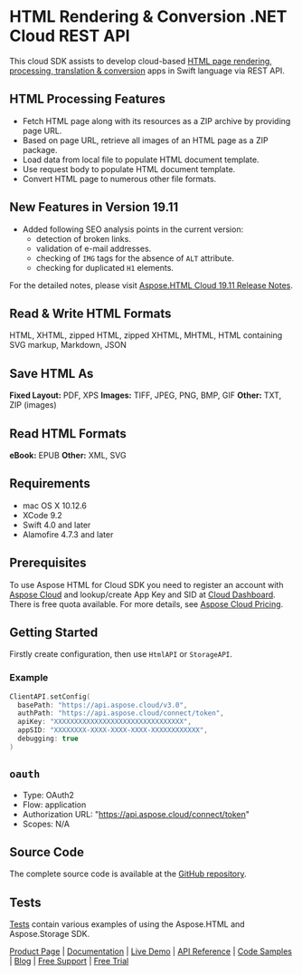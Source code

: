# HTML Rendering & Conversion .NET Cloud REST API

This cloud SDK assists to develop cloud-based [HTML page rendering, processing, translation & conversion](https://products.aspose.cloud/html/swift) apps in Swift language via REST API.

## HTML Processing Features

- Fetch HTML page along with its resources as a ZIP archive by providing page URL.
- Based on page URL, retrieve all images of an HTML page as a ZIP package.
- Load data from local file to populate HTML document template.
- Use request body to populate HTML document template.
- Convert HTML page to numerous other file formats.

## New Features in Version 19.11

- Added following SEO analysis points in the current version:
  - detection of broken links.
  - validation of e-mail addresses.
  - checking of `IMG` tags for the absence of `ALT` attribute.
  - checking for duplicated `H1` elements.

For the detailed notes, please visit [Aspose.HTML Cloud 19.11 Release Notes](https://docs.aspose.cloud/display/htmlcloud/Aspose.HTML+Cloud+19.11+Release+Notes).

## Read & Write HTML Formats

HTML, XHTML, zipped HTML, zipped XHTML, MHTML, HTML containing SVG markup, Markdown, JSON

## Save HTML As

**Fixed Layout:** PDF, XPS
**Images:** TIFF, JPEG, PNG, BMP, GIF
**Other:** TXT, ZIP (images)

## Read HTML Formats

**eBook:** EPUB
**Other:** XML, SVG

## Requirements

- mac OS X 10.12.6
- XCode 9.2
- Swift 4.0 and later
- Alamofire 4.7.3 and later

## Prerequisites

To use Aspose HTML for Cloud SDK you need to register an account with [Aspose Cloud](https://www.aspose.cloud/) and lookup/create App Key and SID at [Cloud Dashboard](https://dashboard.aspose.cloud/#/apps). There is free quota available. For more details, see [Aspose Cloud Pricing](https://purchase.aspose.cloud/pricing).

## Getting Started

Firstly create configuration, then use `HtmlAPI` or `StorageAPI`.

### Example

```swift
ClientAPI.setConfig(
  basePath: "https://api.aspose.cloud/v3.0",
  authPath: "https://api.aspose.cloud/connect/token",
  apiKey: "XXXXXXXXXXXXXXXXXXXXXXXXXXXXXXXX",
  appSID: "XXXXXXXX-XXXX-XXXX-XXXX-XXXXXXXXXXXX",
  debugging: true
)
```

## `oauth`

- Type: OAuth2
- Flow: application
- Authorization URL: "https://api.aspose.cloud/connect/token"
- Scopes: N/A

## Source Code

The complete source code is available at the [GitHub repository](https://github.com/aspose-html-cloud/aspose-html-cloud-swift).

## Tests

[Tests](https://github.com/aspose-html-cloud/aspose-html-cloud-swift/blob/master/Tests/AsposeHtmlTests) contain various examples of using the Aspose.HTML and Aspose.Storage SDK.

[Product Page](https://products.aspose.cloud/html/swift) | [Documentation](https://docs.aspose.cloud/display/htmlcloud/Home) | [Live Demo](https://products.aspose.app/html/family) | [API Reference](https://apireference.aspose.cloud/html/) | [Code Samples](https://github.com/aspose-html-cloud/aspose-html-cloud-swift) | [Blog](https://blog.aspose.cloud/category/html/) | [Free Support](https://forum.aspose.cloud/c/html) | [Free Trial](https://dashboard.aspose.cloud/#/apps)
